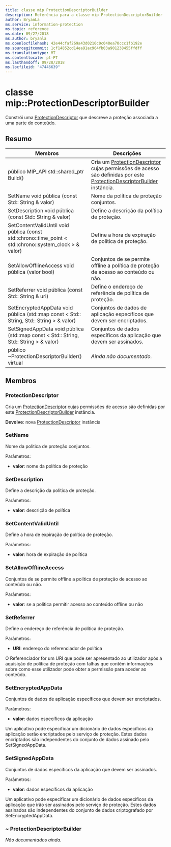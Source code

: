 ```yaml
---
title: classe mip ProtectionDescriptorBuilder
description: Referência para a classe mip ProtectionDescriptorBuilder
author: BryanLa
ms.service: information-protection
ms.topic: reference
ms.date: 09/27/2018
ms.author: bryanla
ms.openlocfilehash: 42e44cfaf269a43d0210c0c040ea70ccc1fb192e
ms.sourcegitcommit: 1cf14852cd14ea91ac964fb03a901238455ffdff
ms.translationtype: MT
ms.contentlocale: pt-PT
ms.lasthandoff: 09/28/2018
ms.locfileid: "47446639"
---
```

# <a name="class-mipprotectiondescriptorbuilder"></a>classe mip::ProtectionDescriptorBuilder 
Constrói uma [ProtectionDescriptor](class_mip_protectiondescriptor.md) que descreve a proteção associada a uma parte do conteúdo.
  
## <a name="summary"></a>Resumo
 Membros                        | Descrições                                
--------------------------------|---------------------------------------------
público MIP_API std::shared_ptr<ProtectionDescriptor> Build()  |  Cria um [ProtectionDescriptor](class_mip_protectiondescriptor.md) cujas permissões de acesso são definidas por este [ProtectionDescriptorBuilder](class_mip_protectiondescriptorbuilder.md) instância.
 SetName void pública (const Std:: String & valor)  |  Nome da política de proteção conjuntos.
 SetDescription void pública (const Std:: String & valor)  |  Define a descrição da política de proteção.
SetContentValidUntil void pública (const std::chrono::time_point < std::chrono::system_clock > & valor)  |  Define a hora de expiração de política de proteção.
 SetAllowOfflineAccess void pública (valor bool)  |  Conjuntos de se permite offline a política de proteção de acesso ao conteúdo ou não.
 SetReferrer void pública (const Std:: String & uri)  |  Define o endereço de referência de política de proteção.
SetEncryptedAppData void pública (std::map const < Std:: String, Std:: String > & valor)  |  Conjuntos de dados de aplicação específicos que devem ser encriptados.
SetSignedAppData void pública (std::map const < Std:: String, Std:: String > & valor)  |  Conjuntos de dados específicos da aplicação que devem ser assinados.
 público ~ProtectionDescriptorBuilder() virtual  | _Ainda não documentado._
  
## <a name="members"></a>Membros
  
### <a name="protectiondescriptor"></a>ProtectionDescriptor
Cria um [ProtectionDescriptor](class_mip_protectiondescriptor.md) cujas permissões de acesso são definidas por este [ProtectionDescriptorBuilder](class_mip_protectiondescriptorbuilder.md) instância.

  
**Devolve**: nova [ProtectionDescriptor](class_mip_protectiondescriptor.md) instância
  
### <a name="setname"></a>SetName
Nome da política de proteção conjuntos.

Parâmetros:  
* **valor**: nome da política de proteção


  
### <a name="setdescription"></a>SetDescription
Define a descrição da política de proteção.

Parâmetros:  
* **valor**: descrição de política


  
### <a name="setcontentvaliduntil"></a>SetContentValidUntil
Define a hora de expiração de política de proteção.

Parâmetros:  
* **valor**: hora de expiração de política


  
### <a name="setallowofflineaccess"></a>SetAllowOfflineAccess
Conjuntos de se permite offline a política de proteção de acesso ao conteúdo ou não.

Parâmetros:  
* **valor**: se a política permitir acesso ao conteúdo offline ou não


  
### <a name="setreferrer"></a>SetReferrer
Define o endereço de referência de política de proteção.

Parâmetros:  
* **URI**: endereço do referenciador de política


O Referenciador for um URI que pode ser apresentado ao utilizador após a aquisição de política de proteção com falhas que contém informações sobre como esse utilizador pode obter a permissão para aceder ao conteúdo.
  
### <a name="setencryptedappdata"></a>SetEncryptedAppData
Conjuntos de dados de aplicação específicos que devem ser encriptados.

Parâmetros:  
* **valor**: dados específicos da aplicação


Um aplicativo pode especificar um dicionário de dados específicos da aplicação serão encriptados pelo serviço de proteção. Estes dados encriptados são independentes do conjunto de dados assinado pelo SetSignedAppData.
  
### <a name="setsignedappdata"></a>SetSignedAppData
Conjuntos de dados específicos da aplicação que devem ser assinados.

Parâmetros:  
* **valor**: dados específicos da aplicação


Um aplicativo pode especificar um dicionário de dados específicos da aplicação que irão ser assinados pelo serviço de proteção. Estes dados assinados são independentes do conjunto de dados criptografado por SetEncryptedAppData.
  
### <a name="protectiondescriptorbuilder"></a>~ ProtectionDescriptorBuilder
_Não documentados ainda._
